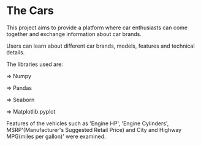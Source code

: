 # The Cars

This project aims to provide a platform where car enthusiasts can come together and exchange information about car brands. 

Users can learn about different car brands, models, features and technical details.


The libraries used are:


=> Numpy


=> Pandas


=> Seaborn


=> Matplotlib.pyplot

Features of the vehicles such as 'Engine HP', 'Engine Cylinders', MSRP'(Manufacturer's Suggested Retail Price) and City and Highway MPG(miles per gallon)' were examined.
